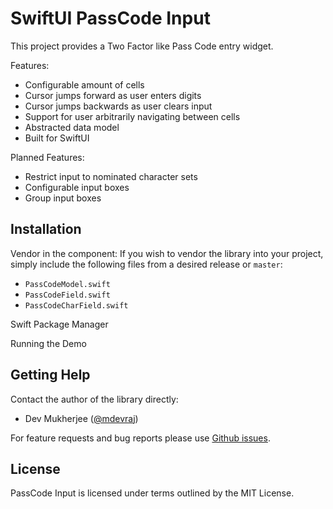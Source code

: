 # SwiftUI PassCode Input 

This project provides a Two Factor like Pass Code entry widget.

Features:
- Configurable amount of cells
- Cursor jumps forward as user enters digits
- Cursor jumps backwards as user clears input
- Support for user arbitrarily navigating between cells
- Abstracted data model
- Built for SwiftUI

Planned Features:
- Restrict input to nominated character sets
- Configurable input boxes
- Group input boxes

## Installation

Vendor in the component: If you wish to vendor the library into your project, simply include the following files from a desired release or `master`: 
- `PassCodeModel.swift` 
- `PassCodeField.swift`
- `PassCodeCharField.swift`

Swift Package Manager


Running the Demo

## Getting Help

Contact the author of the library directly:
- Dev Mukherjee ([@mdevraj](https://twitter.com/mdevraj]))

For feature requests and bug reports please use [Github issues](devraj/PassCodeInput/#).

## License

PassCode Input is licensed under terms outlined by the MIT License.